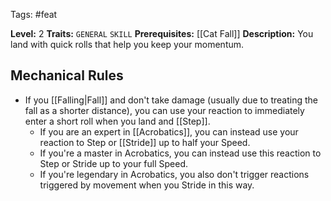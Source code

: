  Tags: #feat 

**Level:** 2
**Traits:** `GENERAL` `SKILL`
**Prerequisites:** [[Cat Fall]]
**Description:** You land with quick rolls that help you keep your momentum.
## Mechanical Rules

- If you [[Falling|Fall]] and don't take damage (usually due to treating the fall as a shorter distance), you can use your reaction to immediately enter a short roll when you land and [[Step]].
	- If you are an expert in [[Acrobatics]], you can instead use your reaction to Step or [[Stride]] up to half your Speed. 
	- If you're a master in Acrobatics, you can instead use this reaction to Step or Stride up to your full Speed.
	- If you're legendary in Acrobatics, you also don't trigger reactions triggered by movement when you Stride in this way.